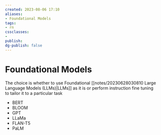 ```yaml
---
created: 2023-08-06 17:10
aliases: 
- Foundational Models
tags:
- rn
cssclasses:
- 
publish:
dg-publish: false
---
```


<!-- 
tags: 
-->

<!--internal
parent:: [[20230628030810 Large Language Models (LLMs)]]
child:: [[]]
related:: [[]]
-->

<!--external
- [ ] []()
-->

# Foundational Models

The choice is whether to use Foundational [[notes/20230628030810 Large Language Models (LLMs)|LLMs]] as it is or perform instruction fine tuning to tailor it to a particular task

- BERT
- BLOOM
- GPT
- LLaMa
- FLAN-T5
- PaLM

